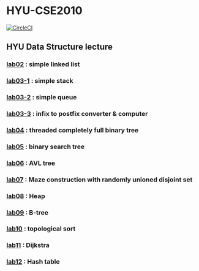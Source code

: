 # HYU-CSE2010
[![CircleCI](https://circleci.com/gh/doras/HYU-CSE2010.svg?style=svg)](https://circleci.com/gh/doras/HYU-CSE2010)

## HYU Data Structure lecture

### [lab02](./lab2/p2.c) : simple linked list
### [lab03-1](./lab3-1/p3-1.c) : simple stack
### [lab03-2](./lab3-2/p3-2.c) : simple queue
### [lab03-3](./lab3-3/p3-3.c) : infix to postfix converter & computer
### [lab04](./lab4/p4.c) : threaded completely full binary tree

### [lab05](./lab5/p5.c) : binary search tree
### [lab06](./lab6/p6.c) : AVL tree
### [lab07](./lab7/p7.c) : Maze construction with randomly unioned disjoint set
### [lab08](./lab8/p8.c) : Heap
### [lab09](./lab9/p9.c) : B-tree
### [lab10](./lab10/p10.c) : topological sort
### [lab11](./lab11/p11.c) : Dijkstra
### [lab12](./lab12/p12.c) : Hash table